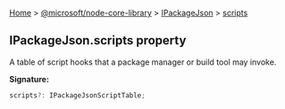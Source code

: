 [Home](./index) &gt; [@microsoft/node-core-library](./node-core-library.md) &gt; [IPackageJson](./node-core-library.ipackagejson.md) &gt; [scripts](./node-core-library.ipackagejson.scripts.md)

## IPackageJson.scripts property

A table of script hooks that a package manager or build tool may invoke.

<b>Signature:</b>

```typescript
scripts?: IPackageJsonScriptTable;
```
